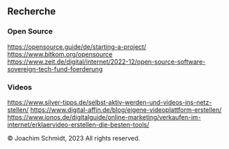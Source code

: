 ## Recherche

### Open Source
https://opensource.guide/de/starting-a-project/ 
https://www.bitkom.org/opensource 
https://www.zeit.de/digital/internet/2022-12/open-source-software-sovereign-tech-fund-foerderung

### Videos
https://www.silver-tipps.de/selbst-aktiv-werden-und-videos-ins-netz-stellen/ 
https://www.digital-affin.de/blog/eigene-videoplattform-erstellen/ 
https://www.ionos.de/digitalguide/online-marketing/verkaufen-im-internet/erklaervideo-erstellen-die-besten-tools/ 

© Joachim Schmidt, 2023
All rights reserved.